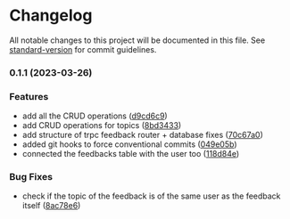 # Changelog

All notable changes to this project will be documented in this file. See [standard-version](https://github.com/conventional-changelog/standard-version) for commit guidelines.

### 0.1.1 (2023-03-26)


### Features

* add all the CRUD operations ([d9cd6c9](https://github.com/LeonardoTrapani/tell-me/commit/d9cd6c9b375f77fae575dff77fb9ccb87ba5be06))
* add CRUD operations for topics ([8bd3433](https://github.com/LeonardoTrapani/tell-me/commit/8bd3433174cf4e0cb467eec63f7efc54f57793cf))
* add structure of trpc feedback router + database fixes ([70c67a0](https://github.com/LeonardoTrapani/tell-me/commit/70c67a01d4361a06b072114ad792af16eea4f269))
* added git hooks to force conventional commits ([049e05b](https://github.com/LeonardoTrapani/tell-me/commit/049e05b33f9d509bf4b881dffd765d6b0ad1a08f))
* connected the feedbacks table with the user too ([118d84e](https://github.com/LeonardoTrapani/tell-me/commit/118d84e7aeddb6d7d345a6aa1e6618abe347ee1a))


### Bug Fixes

* check if the topic of the feedback is of the same user as the feedback itself ([8ac78e6](https://github.com/LeonardoTrapani/tell-me/commit/8ac78e651e6c570cbb2255e9d8fa2178d1ac27f1))
